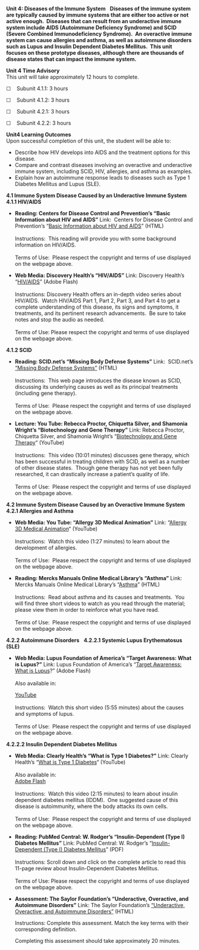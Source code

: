 **Unit 4: Diseases of the Immune System** <span id="4"></span> 
**Diseases of the immune system are typically caused by immune systems
that are either too active or not active enough.  Diseases that can
result from an underactive immune system include AIDS (Autoimmune
Deficiency Syndrome) and SCID (Severe Combined Immunodeficiency
Syndrome).  An overactive immune system can cause allergies and asthma,
as well as autoimmune disorders such as Lupus and Insulin Dependent
Diabetes Mellitus.  This unit focuses on these prototype diseases,
although there are thousands of disease states that can impact the
immune system.**

**Unit 4 Time Advisory**  
This unit will take approximately 12 hours to complete.  
  
 ☐    Subunit 4.1.1: 3 hours  
  
 ☐    Subunit 4.1.2: 3 hours  
  
 ☐    Subunit 4.2.1: 3 hours  
  
 ☐    Subunit 4.2.2: 3 hours

**Unit4 Learning Outcomes**  
Upon successful completion of this unit, the student will be able to:  
  
-   Describe how HIV develops into AIDS and the treatment options for
    this disease.
-   Compare and contrast diseases involving an overactive and
    underactive immune system, including SCID, HIV, allergies, and
    asthma as examples.
-   Explain how an autoimmune response leads to diseases such as Type 1
    Diabetes Mellitus and Lupus (SLE).

**4.1 Immune System Disease Caused by an Underactive Immune System**
<span id="4.1"></span> 
**4.1.1 HIV/AIDS** <span id="4.1.1"></span> 
-   **Reading: Centers for Disease Control and Prevention’s “Basic
    Information about HIV and AIDS”**
    Link:  Centers for Disease Control and Prevention’s “[Basic
    Information about HIV and
    AIDS](http://www.cdc.gov/hiv/topics/basic/index.htm)” (HTML)  
        
     Instructions:  This reading will provide you with some background
    information on HIV/AIDS.  
        
     Terms of Use:  Please respect the copyright and terms of use
    displayed on the webpage above.

-   **Web Media: Discovery Health’s “HIV/AIDS”**
    Link: Discovery Health’s
    “[HIV/AIDS](http://health.discovery.com/tv-specials/other-videos/hiv-aids-hiv-aids-part-1.htm)”
    (Adobe Flash)  
         
     Instructions: Discovery Health offers an in-depth video series
    about HIV/AIDS.  Watch HIV/AIDS Part 1, Part 2, Part 3, and Part 4
    to get a complete understanding of this disease, its signs and
    symptoms, it treatments, and its pertinent research advancements. 
    Be sure to take notes and stop the audio as needed.  
        
     Terms of Use: Please respect the copyright and terms of use
    displayed on the webpage above.

**4.1.2 SCID** <span id="4.1.2"></span> 
-   **Reading: SCID.net’s “Missing Body Defense Systems”**
    Link:  SCID.net’s
    [“](http://www.scid.net/the-scid-homepage/about-scid/)[Missing Body
    Defense
    Systems](https://web.archive.org/web/20130407231423/http://www.scid.net/about.htm)[”](http://www.scid.net/the-scid-homepage/about-scid/)
    (HTML)  
        
     Instructions:  This web page introduces the disease known as SCID,
    discussing its underlying causes as well as its principal treatments
    (including gene therapy).  
        
     Terms of Use:  Please respect the copyright and terms of use
    displayed on the webpage above.

-   **Lecture: You Tube: Rebecca Proctor, Chiquetta Silver, and Shamonia
    Wright’s “Biotechnology and Gene Therapy”**
    Link: Rebecca Proctor, Chiquetta Silver, and Shamonia Wright’s
    “[Biotechnology and Gene
    Therapy](http://www.youtube.com/watch?v=rrT5BT_7HdI)“ (YouTube)  
        
     Instructions:  This video (10:01 minutes) discusses gene therapy,
    which has been successful in treating children with SCID, as well as
    a number of other disease states.  Though gene therapy has not yet
    been fully researched, it can drastically increase a patient’s
    quality of life.   
        
     Terms of Use:  Please respect the copyright and terms of use
    displayed on the webpage above.

**4.2 Immune System Disease Caused by an Overactive Immune System**
<span id="4.2"></span> 
**4.2.1 Allergies and Asthma** <span id="4.2.1"></span> 
-   **Web Media: You Tube: “Allergy 3D Medical Animation”**
    Link: “[Allergy 3D Medical
    Animation](http://www.youtube.com/watch?v=y3bOgdvV-_M)“ (YouTube)  
        
     Instructions:  Watch this video (1:27 minutes) to learn about the
    development of allergies.  
        
     Terms of Use:  Please respect the copyright and terms of use
    displayed on the webpage above.

-   **Reading: Mercks Manuals Online Medical Library’s “Asthma”**
    Link:  Mercks Manuals Online Medical Library’s
    “[Asthma](http://merck.com/mmhe/sec04/ch044/ch044a.html)” (HTML)  
        
     Instructions:  Read about asthma and its causes and treatments. 
    You will find three short videos to watch as you read through the
    material; please view them in order to reinforce what you have
    read.  
        
     Terms of Use:  Please respect the copyright and terms of use
    displayed on the webpage above.

**4.2.2 Autoimmune Disorders** <span id="4.2.2"></span> 
**4.2.2.1 Systemic Lupus Erythematosus (SLE)** <span
id="4.2.2.1"></span> 
-   **Web Media: Lupus Foundation of America’s “Target Awareness: What
    is Lupus?”**
    Link: Lupus Foundation of America’s “[Target Awareness: What is
    Lupus](https://web.archive.org/web/20120913073754/http://www.lupus.org/newsite/pages/lupus-target-awareness.html)?”
    (Adobe Flash)  
        
     Also available in:  

    [YouTube](http://www.youtube.com/watch?v=hIabco_hl9c&feature=player_embedded)  
        
     Instructions:  Watch this short video (5:55 minutes) about the
    causes and symptoms of lupus.  
        
     Terms of Use:  Please respect the copyright and terms of use
    displayed on the webpage above.

**4.2.2.2 Insulin Dependent Diabetes Mellitus** <span
id="4.2.2.2"></span> 
-   **Web Media: Clearly Health’s “What is Type 1 Diabetes?”**
    Link: Clearly Health’s “[What is Type 1
    Diabetes](http://www.youtube.com/watch?v=_OOWhuC_9Lw&feature=related)“
    (YouTube)  
        
     Also available in:  
     [Adobe
    Flash](http://www.clearlyhealth.com/videos/diabetes/introduction/type_1)  
        
     Instructions:  Watch this video (2:15 minutes) to learn about
    insulin dependent diabetes mellitus (IDDM).  One suggested cause of
    this disease is autoimmunity, where the body attacks its own
    cells.   
        
     Terms of Use:  Please respect the copyright and terms of use
    displayed on the webpage above.

-   **Reading: PubMed Central: W. Rodger’s “Insulin-Dependent (Type I)
    Diabetes Mellitus”**
    Link: PubMed Central: W. Rodger’s “[Insulin-Dependent (Type I)
    Diabetes
    Mellitus](http://www.ncbi.nlm.nih.gov/pmc/articles/PMC1335936/)”
    (PDF)  
        
     Instructions: Scroll down and click on the complete article to read
    this 11-page review about Insulin-Dependent Diabetes Mellitus.   
        
     Terms of Use: Please respect the copyright and terms of use
    displayed on the webpage above.

-   **Assessment: The Saylor Foundation’s “Underactive, Overactive, and
    Autoimmune Disorders”**
    Link: The Saylor Foundation’s [“Underactive, Overactive, and
    Autoimmune
    Disorders”](http://school.saylor.org/mod/quiz/view.php?id=1768) (HTML)  
      
     Instructions: Complete this assessment. Match the key terms with
    their corresponding definition.  
      
     Completing this assessment should take approximately 20 minutes.


